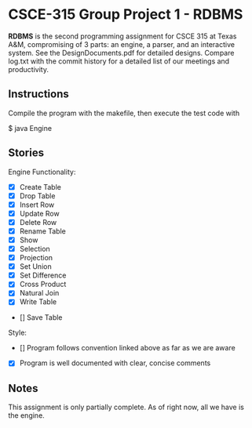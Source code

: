 # CSCE-315 Group Project 1 - RDBMS

**RDBMS** is the second programming assignment for CSCE 315 at Texas A&M, compromising of 3 parts: an engine, a parser, and an interactive system. See the DesignDocuments.pdf for detailed designs. Compare log.txt with the commit history for a detailed list of our meetings and productivity.

## Instructions
Compile the program with the makefile, then execute the test code with 

$ java Engine

## Stories

Engine Functionality: 

- [x] Create Table
- [x] Drop Table
- [x] Insert Row
- [x] Update Row
- [x] Delete Row
- [x] Rename Table
- [x] Show
- [x] Selection
- [x] Projection
- [x] Set Union
- [x] Set Difference
- [x] Cross Product
- [x] Natural Join
- [x] Write Table
- [] Save Table

Style:

- [] Program follows convention linked above as far as we are aware
- [x] Program is well documented with clear, concise comments

## Notes
This assignment is only partially complete. As of right now, all we have is the engine. 
